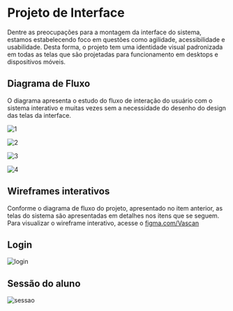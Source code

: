 
# Projeto de Interface

Dentre as preocupações para a montagem da interface do sistema, estamos estabelecendo foco em questões como agilidade, acessibilidade e usabilidade. Desta forma, o projeto tem uma identidade visual padronizada em todas as telas que são projetadas para funcionamento em desktops e dispositivos móveis. 

## Diagrama de Fluxo

O diagrama apresenta o estudo do fluxo de interação do usuário com o sistema interativo e muitas vezes sem a necessidade do desenho do design das telas da interface. 

![1](https://user-images.githubusercontent.com/53317747/193428574-6c8daca5-5c8f-4ef6-90d4-ba8f187b5e09.jpeg)

![2](https://user-images.githubusercontent.com/53317747/193428577-a691a066-7b81-46ff-b96f-3eb4439ba3ef.jpeg)

![3](https://user-images.githubusercontent.com/53317747/193428579-146525e4-4d48-4fd6-bb7b-a84e7de3a2b9.jpeg)

![4](https://user-images.githubusercontent.com/53317747/193428581-e9901e73-a6d0-45e2-ae4d-13d9795c675e.jpeg)




## Wireframes interativos

Conforme o diagrama de fluxo do projeto, apresentado no item anterior, as telas do sistema são apresentadas em detalhes nos itens que se seguem. Para visualizar o wireframe interativo, acesse o <a href="https://www.figma.com/file/XP02CZ8nnK7iFEJopKau47/Vascan?node-id=0%3A1">figma.com/Vascan</a>

## Login

![login](https://user-images.githubusercontent.com/53317747/193428735-acb6ee7f-6530-40ab-9d41-e3d7aa81ed2d.jpeg)

## Sessão do aluno

![sessao](https://user-images.githubusercontent.com/53317747/193428742-cc696d3d-863f-49db-879e-790dd976c170.jpeg)



